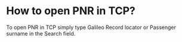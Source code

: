 # How to open PNR in TCP?

To open PNR in TCP simply type Galileo Record locator or Passenger surname in the Search field.

